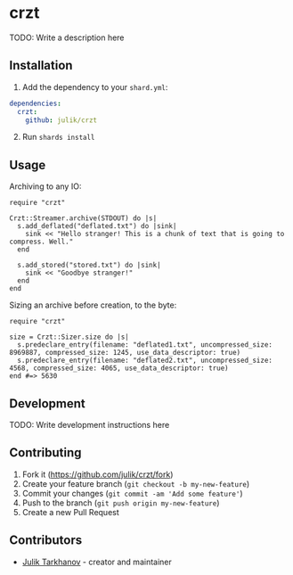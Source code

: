 # crzt

TODO: Write a description here

## Installation

1. Add the dependency to your `shard.yml`:
```yaml
dependencies:
  crzt:
    github: julik/crzt
```
2. Run `shards install`

## Usage

Archiving to any IO:

```crystal
require "crzt"

Crzt::Streamer.archive(STDOUT) do |s|
  s.add_deflated("deflated.txt") do |sink|
    sink << "Hello stranger! This is a chunk of text that is going to compress. Well."
  end

  s.add_stored("stored.txt") do |sink|
    sink << "Goodbye stranger!"
  end
end

```

Sizing an archive before creation, to the byte:

```crystal
require "crzt"

size = Crzt::Sizer.size do |s|
  s.predeclare_entry(filename: "deflated1.txt", uncompressed_size: 8969887, compressed_size: 1245, use_data_descriptor: true)
  s.predeclare_entry(filename: "deflated2.txt", uncompressed_size: 4568, compressed_size: 4065, use_data_descriptor: true)
end #=> 5630
```


## Development

TODO: Write development instructions here

## Contributing

1. Fork it (<https://github.com/julik/crzt/fork>)
2. Create your feature branch (`git checkout -b my-new-feature`)
3. Commit your changes (`git commit -am 'Add some feature'`)
4. Push to the branch (`git push origin my-new-feature`)
5. Create a new Pull Request

## Contributors

- [Julik Tarkhanov](https://github.com/julik) - creator and maintainer
